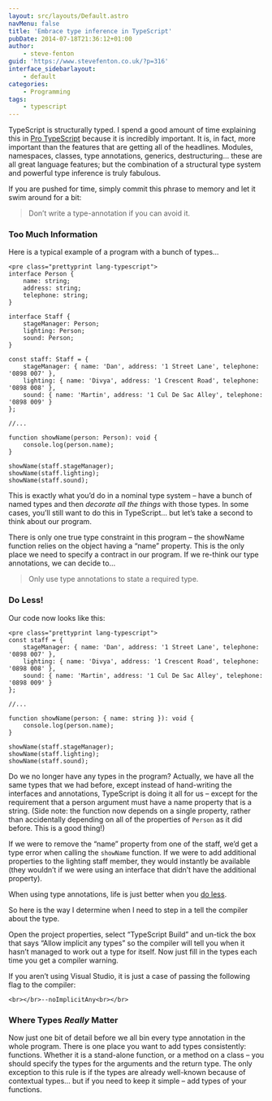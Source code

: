 ```yaml
---
layout: src/layouts/Default.astro
navMenu: false
title: 'Embrace type inference in TypeScript'
pubDate: 2014-07-18T21:36:12+01:00
author:
    - steve-fenton
guid: 'https://www.stevefenton.co.uk/?p=316'
interface_sidebarlayout:
    - default
categories:
    - Programming
tags:
    - typescript
---
```


TypeScript is structurally typed. I spend a good amount of time explaining this in [Pro TypeScript](/Content/Pro-TypeScript/) because it is incredibly important. It is, in fact, more important than the features that are getting all of the headlines. Modules, namespaces, classes, type annotations, generics, destructuring… these are all great language features; but the combination of a structural type system and powerful type inference is truly fabulous.

If you are pushed for time, simply commit this phrase to memory and let it swim around for a bit:

> Don’t write a type-annotation if you can avoid it.

### Too Much Information

Here is a typical example of a program with a bunch of types…

```
<pre class="prettyprint lang-typescript">
interface Person {
    name: string;
    address: string;
    telephone: string;
}

interface Staff {
    stageManager: Person;
    lighting: Person;
    sound: Person;
}

const staff: Staff = {
    stageManager: { name: 'Dan', address: '1 Street Lane', telephone: '0898 007' },
    lighting: { name: 'Divya', address: '1 Crescent Road', telephone: '0898 008' },
    sound: { name: 'Martin', address: '1 Cul De Sac Alley', telephone: '0898 009' }
};

//...

function showName(person: Person): void {
    console.log(person.name);
}

showName(staff.stageManager);
showName(staff.lighting);
showName(staff.sound);
```

This is exactly what you’d do in a nominal type system – have a bunch of named types and then *decorate all the things* with those types. In some cases, you’ll still want to do this in TypeScript… but let’s take a second to think about our program.

There is only one true type constraint in this program – the showName function relies on the object having a “name” property. This is the only place we need to specify a contract in our program. If we re-think our type annotations, we can decide to…

> Only use type annotations to state a required type.

### Do Less!

Our code now looks like this:

```
<pre class="prettyprint lang-typescript">
const staff = {
    stageManager: { name: 'Dan', address: '1 Street Lane', telephone: '0898 007' },
    lighting: { name: 'Divya', address: '1 Crescent Road', telephone: '0898 008' },
    sound: { name: 'Martin', address: '1 Cul De Sac Alley', telephone: '0898 009' }
};

//...

function showName(person: { name: string }): void {
    console.log(person.name);
}

showName(staff.stageManager);
showName(staff.lighting);
showName(staff.sound);
```

Do we no longer have any types in the program? Actually, we have all the same types that we had before, except instead of hand-writing the interfaces and annotations, TypeScript is doing it all for us – except for the requirement that a person argument must have a name property that is a string. (Side note: the function now depends on a single property, rather than accidentally depending on all of the properties of `Person` as it did before. This is a good thing!)

If we were to remove the “name” property from one of the staff, we’d get a type error when calling the `showName` function. If we were to add additional properties to the lighting staff member, they would instantly be available (they wouldn’t if we were using an interface that didn’t have the additional property).

When using type annotations, life is just better when you [do less](https://www.youtube.com/watch?v=38CLCudCirw).

So here is the way I determine when I need to step in a tell the compiler about the type.

Open the project properties, select “TypeScript Build” and un-tick the box that says “Allow implicit any types” so the compiler will tell you when it hasn’t managed to work out a type for itself. Now just fill in the types each time you get a compiler warning.

If you aren’t using Visual Studio, it is just a case of passing the following flag to the compiler:

`<br></br>--noImplicitAny<br></br>`

### Where Types *Really* Matter

Now just one bit of detail before we all bin every type annotation in the whole program. There is one place you want to add types consistently: functions. Whether it is a stand-alone function, or a method on a class – you should specify the types for the arguments and the return type. The only exception to this rule is if the types are already well-known because of contextual types… but if you need to keep it simple – add types of your functions.